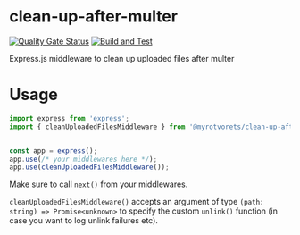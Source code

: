 # clean-up-after-multer

[![Quality Gate Status](https://sonarcloud.io/api/project_badges/measure?project=myrotvorets_clean-up-after-multer&metric=alert_status)](https://sonarcloud.io/dashboard?id=myrotvorets_clean-up-after-multer)
[![Build and Test](https://github.com/myrotvorets/clean-up-after-multer/actions/workflows/build.yml/badge.svg)](https://github.com/myrotvorets/clean-up-after-multer/actions/workflows/build.yml)

Express.js middleware to clean up uploaded files after multer

# Usage

```typescript
import express from 'express';
import { cleanUploadedFilesMiddleware } from '@myrotvorets/clean-up-after-multer'


const app = express();
app.use(/* your middlewares here */);
app.use(cleanUploadedFilesMiddleware());
```

Make sure to call `next()` from your middlewares.

`cleanUploadedFilesMiddleware()` accepts an argument of type `(path: string) => Promise<unknown>` to specify the custom `unlink()` function (in case you want to log unlink failures etc).
